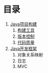 # 目录

1. [Java项目构建](/ch-1/README.md)
   1. [构建工具](/ch-1/构建工具.md "构建工具")
   2. [版本控制](/ch-1/版本控制.md)
   3. [代码质量](/ch-1/代码质量.md)
2. [Java开发框架](/ch-2/README.md "开发框架")
   1. 对象关系映射
   2. 日志
   3. MVC



